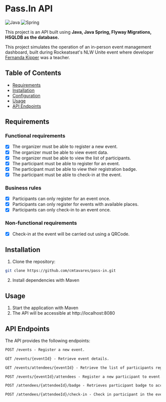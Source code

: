 # Pass.In API

![Java](https://img.shields.io/badge/java-%23ED8B00.svg?style=for-the-badge&logo=openjdk&logoColor=white)
![Spring](https://img.shields.io/badge/spring-%236DB33F.svg?style=for-the-badge&logo=spring&logoColor=white)

This project is an API built using **Java, Java Spring, Flyway Migrations, HSQLDB as the database.**

This project simulates the operation of an in-person event management dashboard, built during Rockeatseat's NLW Unite event where developer <a href="https://www.youtube.com/@kipperdev">Fernanda Kipper</a> was a teacher.

## Table of Contents

- [Requirements](#requirements)
- [Installation](#installation)
- [Configuration](#configuration)
- [Usage](#usage)
- [API Endpoints](#api-endpoints)


## Requirements

### Functional requirements

- [x] The organizer must be able to register a new event.
- [x] The organizer must be able to view event data.
- [x] The organizer must be able to view the list of participants.
- [x] The participant must be able to register for an event.
- [x] The participant must be able to view their registration badge.
- [x] The participant must be able to check-in at the event.

### Business rules

- [x] Participants can only register for an event once.
- [x] Participants can only register for events with available places.
- [x] Participants can only check-in to an event once.

### Non-functional requirements

- [x] Check-in at the event will be carried out using a QRCode.

## Installation

1. Clone the repository:

```bash
git clone https://github.com/cmtavares/pass-in.git
```

2. Install dependencies with Maven

## Usage

1. Start the application with Maven
2. The API will be accessible at http://localhost:8080

## API Endpoints
The API provides the following endpoints:

```markdown
POST /events - Register a new event.

GET /events/{eventId} - Retrieve event details.

GET /events/attendees/{eventId} - Retrieve the list of participants registered for specified event.

POST /events/{eventId}/attendees - Register a new participant to event.

POST /attendees/{attendeeId}/badge - Retrieves participant badge to access the event.

POST /attendees/{attendeeId}/check-in - Check in participant in the event.
```



